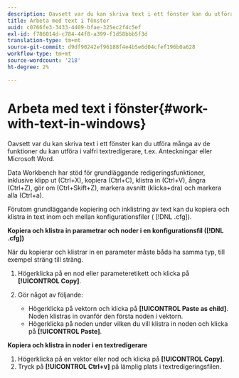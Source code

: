 ```yaml
---
description: Oavsett var du kan skriva text i ett fönster kan du utföra många av de funktioner du kan utföra i valfri textredigerare, t.ex. Anteckningar eller Microsoft Word.
title: Arbeta med text i fönster
uuid: c0766fe3-3433-4409-bfae-325ec2f4c5ef
exl-id: f786014d-c784-44f8-a399-f1d58bbb5f3d
translation-type: tm+mt
source-git-commit: d9df90242ef96188f4e4b5e6d04cfef196b0a628
workflow-type: tm+mt
source-wordcount: '218'
ht-degree: 2%

---
```


# Arbeta med text i fönster{#work-with-text-in-windows}

Oavsett var du kan skriva text i ett fönster kan du utföra många av de funktioner du kan utföra i valfri textredigerare, t.ex. Anteckningar eller Microsoft Word.

Data Workbench har stöd för grundläggande redigeringsfunktioner, inklusive klipp ut (Ctrl+X), kopiera (Ctrl+C), klistra in (Ctrl+V), ångra (Ctrl+Z), gör om (Ctrl+Skift+Z), markera avsnitt (klicka+dra) och markera alla (Ctrl+a).

Förutom grundläggande kopiering och inklistring av text kan du kopiera och klistra in text inom och mellan konfigurationsfiler ( [!DNL .cfg]).

**Kopiera och klistra in parametrar och noder i en konfigurationsfil ([!DNL .cfg])**

När du kopierar och klistrar in en parameter måste båda ha samma typ, till exempel sträng till sträng.

1. Högerklicka på en nod eller parameteretikett och klicka på **[!UICONTROL Copy]**.
1. Gör något av följande:

   * Högerklicka på vektorn och klicka på **[!UICONTROL Paste as child]**. Noden klistras in ovanför den första noden i vektorn.
   * Högerklicka på noden under vilken du vill klistra in noden och klicka på **[!UICONTROL Paste]**.

**Kopiera och klistra in noder i en textredigerare**

1. Högerklicka på en vektor eller nod och klicka på **[!UICONTROL Copy]**.
1. Tryck på **[!UICONTROL Ctrl+v]** på lämplig plats i textredigeringsfilen.
